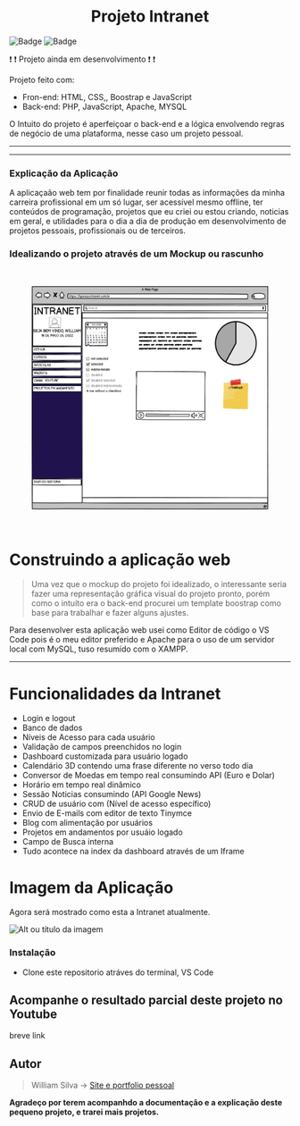 # <center>Projeto  Intranet </center>
![Badge](https://img.shields.io/static/v1?label=PHP&message=8.1.1&color=blue&style=for-the-badge&logo=PHP&)
![Badge](https://img.shields.io/static/v1?label=Bootstrap&message=5.2&color=white&style=for-the-badge&logo=Bootstrap)


:exclamation:
:heavy_exclamation_mark: Projeto ainda em desenvolvimento :exclamation:
:heavy_exclamation_mark:

Projeto feito com:
 - Fron-end: HTML, CSS,, Boostrap e JavaScript
 - Back-end: PHP, JavaScript, Apache, MYSQL

O Intuito do projeto é aperfeiçoar o back-end e a lógica envolvendo regras de negócio de uma plataforma, nesse caso um projeto pessoal.
___
___
### Explicação da Aplicação 
A aplicaçaão web tem por finalidade reunir todas as informações da minha carreira profissional em um só lugar, ser acessível mesmo offline, ter conteúdos de programação, projetos que eu criei ou estou criando, noticias em geral, e utilidades para o  dia a dia de produção em desenvolvimento de projetos pessoais, profissionais ou de terceiros. 

### Idealizando o projeto através de um Mockup ou rascunho
&nbsp;
<figure>
    <img src="layout/mockup.png" width="500" height="400"
         alt="rascunho do projeto">
</figure>

&nbsp;

# Construindo a aplicação web

> Uma vez que o mockup do projeto foi idealizado, o interessante seria fazer uma representação gráfica visual do projeto pronto, porém como o intuíto era o back-end procurei um template boostrap como base para trabalhar e fazer alguns ajustes.


Para desenvolver  esta aplicação web usei como Editor de código o VS Code pois é o meu editor preferido e Apache para o uso de um servidor local com MySQL, tuso resumido com o XAMPP.

---

# Funcionalidades da Intranet
- Login e logout
- Banco de dados
- Níveis de Acesso para cada usuário
- Validação de campos preenchidos no login
- Dashboard customizada para usuário logado
- Calendário 3D contendo uma frase diferente no verso todo dia
- Conversor de Moedas em tempo real consumindo API (Euro e Dolar)
- Horário em tempo real dinâmico
- Sessão Noticias consumindo (API Google News)
- CRUD de usuário com (Nível de acesso específico)
- Envio de E-mails com editor de texto Tinymce 
- Blog com alimentação por usuários
- Projetos em andamentos por usuáio logado
- Campo de Busca interna
- Tudo acontece na index da dashboard através de um Iframe

# Imagem da Aplicação
Agora será mostrado como esta a Intranet atualmente.

![Alt ou título da imagem](layout/intranet_final.gif)
&nbsp;

### Instalação
- Clone este repositorio atráves do terminal, VS Code 


## Acompanhe o resultado parcial deste projeto no Youtube
breve link

## Autor

> William Silva -> [Site e portfolio pessoal](https://bywilliams.github.io/portfolio/)

**Agradeço por terem acompanhdo a documentação e a explicação deste pequeno projeto, e trarei mais projetos.**


